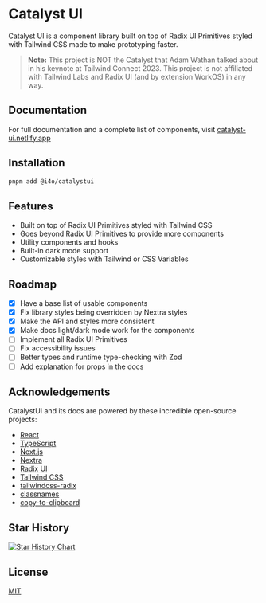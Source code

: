 # Catalyst UI

Catalyst UI is a component library built on top of Radix UI Primitives styled with Tailwind CSS made to make prototyping faster.

> **Note:** This project is NOT the Catalyst that Adam Wathan talked about in his keynote at Tailwind Connect 2023. This project is not affiliated with Tailwind Labs and Radix UI (and by extension WorkOS) in any way.

## Documentation

For full documentation and a complete list of components, visit [catalyst-ui.netlify.app](https://catalyst-ui.netlify.app/)

## Installation

```bash
pnpm add @i4o/catalystui
```

## Features

-   Built on top of Radix UI Primitives styled with Tailwind CSS
-   Goes beyond Radix UI Primitives to provide more components
-   Utility components and hooks
-   Built-in dark mode support
-   Customizable styles with Tailwind or CSS Variables

## Roadmap

-   [x] Have a base list of usable components
-   [x] Fix library styles being overridden by Nextra styles
-   [x] Make the API and styles more consistent
-   [x] Make docs light/dark mode work for the components
-   [ ] Implement all Radix UI Primitives
-   [ ] Fix accessibility issues
-   [ ] Better types and runtime type-checking with Zod
-   [ ] Add explanation for props in the docs

## Acknowledgements

CatalystUI and its docs are powered by these incredible open-source projects:

-   [React](https://reactjs.org/)
-   [TypeScript](https://www.typescriptlang.org/)
-   [Next.js](https://nextjs.org/)
-   [Nextra](https://nextra.site/)
-   [Radix UI](https://www.radix-ui.com/)
-   [Tailwind CSS](https://tailwindcss.com/)
-   [tailwindcss-radix](https://github.com/ecklf/tailwindcss-radix)
-   [classnames](https://github.com/JedWatson/classnames)
-   [copy-to-clipboard](https://github.com/sudodoki/copy-to-clipboard)

## Star History

[![Star History Chart](https://api.star-history.com/svg?repos=i4o-oss/catalystui&type=Date)](https://star-history.com/#i4o-oss/catalystui&Date)

## License

[MIT](https://choosealicense.com/licenses/mit/)
